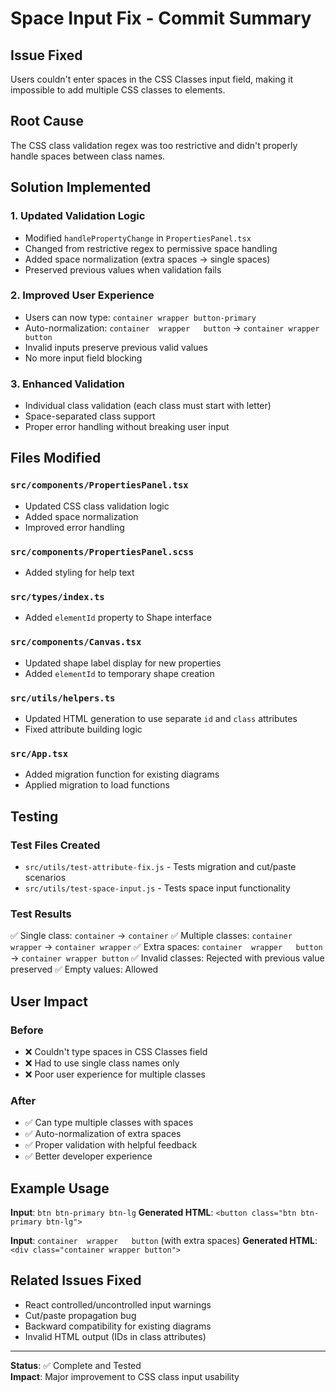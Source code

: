 # Space Input Fix - Commit Summary

## Issue Fixed
Users couldn't enter spaces in the CSS Classes input field, making it impossible to add multiple CSS classes to elements.

## Root Cause
The CSS class validation regex was too restrictive and didn't properly handle spaces between class names.

## Solution Implemented

### 1. **Updated Validation Logic**
- Modified `handlePropertyChange` in `PropertiesPanel.tsx`
- Changed from restrictive regex to permissive space handling
- Added space normalization (extra spaces → single spaces)
- Preserved previous values when validation fails

### 2. **Improved User Experience**
- Users can now type: `container wrapper button-primary`
- Auto-normalization: `container  wrapper   button` → `container wrapper button`
- Invalid inputs preserve previous valid values
- No more input field blocking

### 3. **Enhanced Validation**
- Individual class validation (each class must start with letter)
- Space-separated class support
- Proper error handling without breaking user input

## Files Modified

### `src/components/PropertiesPanel.tsx`
- Updated CSS class validation logic
- Added space normalization
- Improved error handling

### `src/components/PropertiesPanel.scss`
- Added styling for help text

### `src/types/index.ts`
- Added `elementId` property to Shape interface

### `src/components/Canvas.tsx`
- Updated shape label display for new properties
- Added `elementId` to temporary shape creation

### `src/utils/helpers.ts`
- Updated HTML generation to use separate `id` and `class` attributes
- Fixed attribute building logic

### `src/App.tsx`
- Added migration function for existing diagrams
- Applied migration to load functions

## Testing

### Test Files Created
- `src/utils/test-attribute-fix.js` - Tests migration and cut/paste scenarios
- `src/utils/test-space-input.js` - Tests space input functionality

### Test Results
✅ Single class: `container` → `container`
✅ Multiple classes: `container wrapper` → `container wrapper`
✅ Extra spaces: `container  wrapper   button` → `container wrapper button`
✅ Invalid classes: Rejected with previous value preserved
✅ Empty values: Allowed

## User Impact

### Before
- ❌ Couldn't type spaces in CSS Classes field
- ❌ Had to use single class names only
- ❌ Poor user experience for multiple classes

### After
- ✅ Can type multiple classes with spaces
- ✅ Auto-normalization of extra spaces
- ✅ Proper validation with helpful feedback
- ✅ Better developer experience

## Example Usage

**Input**: `btn btn-primary btn-lg`
**Generated HTML**: `<button class="btn btn-primary btn-lg">`

**Input**: `container  wrapper   button` (with extra spaces)
**Generated HTML**: `<div class="container wrapper button">`

## Related Issues Fixed
- React controlled/uncontrolled input warnings
- Cut/paste propagation bug
- Backward compatibility for existing diagrams
- Invalid HTML output (IDs in class attributes)

---

**Status**: ✅ Complete and Tested  
**Impact**: Major improvement to CSS class input usability 